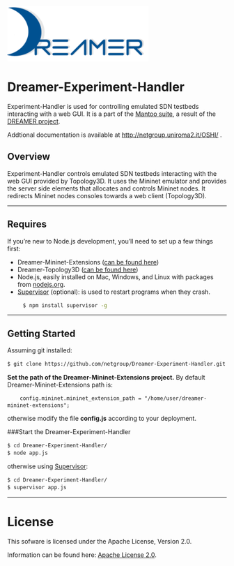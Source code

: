 ![Alt text](repo_data/dreamer-logo.png "Optional title")

Dreamer-Experiment-Handler
==================

Experiment-Handler is used for controlling emulated SDN testbeds interacting with a web GUI. It is a part of the [Mantoo suite](https://github.com/netgroup/Dreamer-Mantoo), a result of the [DREAMER project](http://netgroup.uniroma2.it/DREAMER/). 

Addtional documentation is available at http://netgroup.uniroma2.it/OSHI/ .

Overview
-----------
Experiment-Handler controls emulated SDN testbeds interacting with the web GUI provided by Topology3D. It uses the Mininet emulator and provides the server side elements that allocates and controls Mininet nodes. It redirects Mininet nodes consoles towards a web client (Topology3D).

---------------------------

## Requires

If you’re new to Node.js development, you’ll need to set up a few things first:
- Dreamer-Mininet-Extensions ([can be found here](https://github.com/netgroup/Dreamer-Mininet-Extensions))
- Dreamer-Topology3D ([can be found here](https://github.com/netgroup/Dreamer-Topology3D))
- Node.js, easily installed on Mac, Windows, and Linux with packages from [nodejs.org](http://nodejs.org).
- [Supervisor](https://github.com/isaacs/node-supervisor) (optional): is used to restart programs when they crash. 
```sh
	 $ npm install supervisor -g
```


--------------------
 
Getting Started
---------------------

Assuming git installed:

```sh
$ git clone https://github.com/netgroup/Dreamer-Experiment-Handler.git
```
**Set the path of the Dreamer-Mininet-Extensions project.** By default Dreamer-Mininet-Extensions path is:

		config.mininet.mininet_extension_path = "/home/user/dreamer-mininet-extensions";

otherwise modify the file **config.js** according to your deployment. 

###Start the Dreamer-Experiment-Handler

```sh
$ cd Dreamer-Experiment-Handler/
$ node app.js
```
otherwise using [Supervisor](https://github.com/isaacs/node-supervisor):
```sh
$ cd Dreamer-Experiment-Handler/
$ supervisor app.js
```

---------------------

License
=======

This sofware is licensed under the Apache License, Version 2.0.

Information can be found here:
 [Apache License 2.0](http://www.apache.org/licenses/LICENSE-2.0).
